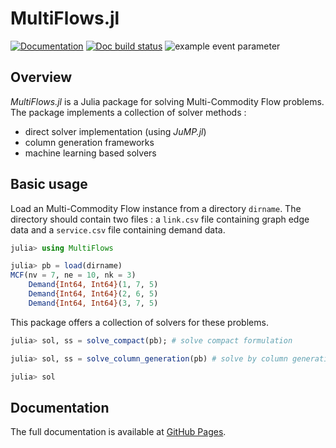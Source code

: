 # MultiFlows.jl
[![Documentation](https://img.shields.io/badge/docs-latest-blue.svg)](https://dolgalad.github.io/MultiFlows.jl/dev/)
[![Doc build status](https://github.com/Dolgalad/MultiFlows.jl/actions/workflows/documentation.yml/badge.svg?branch=main)](https://github.com/Dolgalad/MultiFlows.jl/actions/workflows/documentation.yml?query=branch%3Amain)
![example event parameter](https://github.com/Dolgalad/MultiFlows.jl/actions/workflows/documentation.yml/badge.svg?event=push)

## Overview
_MultiFlows.jl_ is a Julia package for solving Multi-Commodity Flow problems. The package implements a collection of solver methods : 

- direct solver implementation (using _JuMP.jl_)
- column generation frameworks
- machine learning based solvers

## Basic usage
Load an Multi-Commodity Flow instance from a directory `dirname`. The directory should contain two files : a `link.csv` file containing graph edge data and a `service.csv` file containing demand data.

```julia
julia> using MultiFlows

julia> pb = load(dirname)
MCF(nv = 7, ne = 10, nk = 3)
	Demand{Int64, Int64}(1, 7, 5)
	Demand{Int64, Int64}(2, 6, 5)
	Demand{Int64, Int64}(3, 7, 5)

```

This package offers a collection of solvers for these problems.

```julia
julia> sol, ss = solve_compact(pb); # solve compact formulation

julia> sol, ss = solve_column_generation(pb) # solve by column generation

julia> sol
```

## Documentation

The full documentation is available at [GitHub Pages](https://dolgalad.github.io/MultiFlows.jl/dev/). 
